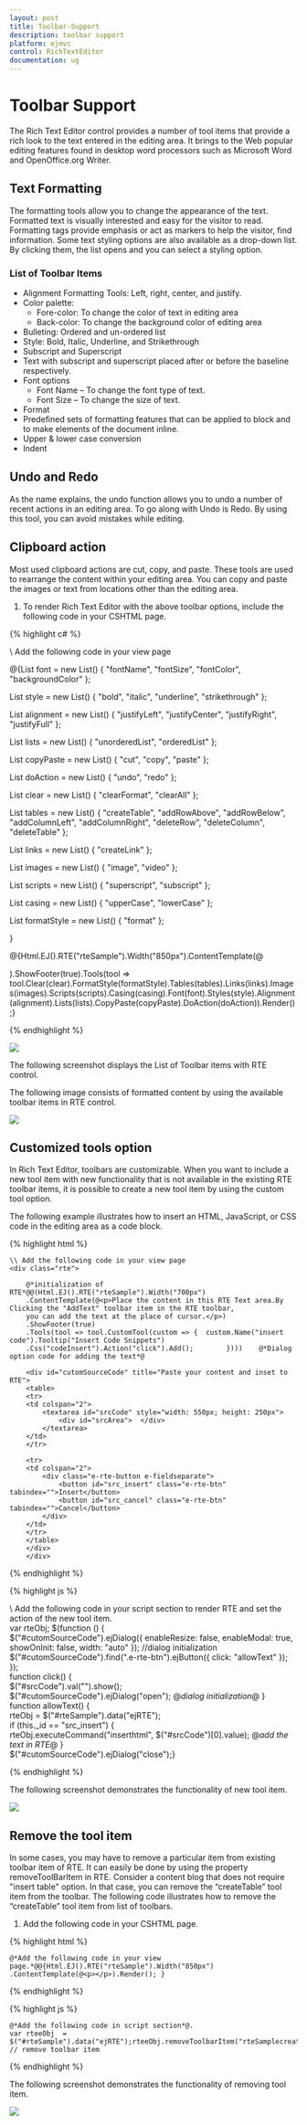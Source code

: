 ```yaml
---
layout: post
title: Toolbar-Support
description: toolbar support
platform: ejmvc
control: RichTextEditor
documentation: ug
---
```


# Toolbar Support

The Rich Text Editor control provides a number of tool items that provide a rich look to the text entered in the editing area. It brings to the Web popular editing features found in desktop word processors such as Microsoft Word and OpenOffice.org Writer.

## Text Formatting 

The formatting tools allow you to change the appearance of the text. Formatted text is visually interested and easy for the visitor to read. Formatting tags provide emphasis or act as markers to help the visitor, find information. Some text styling options are also available as a drop-down list. By clicking them, the list opens and you can select a styling option.

### List of Toolbar Items

* Alignment Formatting Tools: Left, right, center, and justify.
* Color palette: 
  * Fore-color: To change the color of text in editing area
  * Back-color: To change the background color of editing area
* Bulleting: Ordered and un-ordered list
* Style: Bold, Italic, Underline, and Strikethrough
* Subscript and Superscript 
* Text with subscript and superscript placed after or before the baseline respectively.
* Font options
  * Font Name – To change the font type of text.
  * Font Size – To change the size of text.
* Format
* Predefined sets of formatting features that can be applied to block and to make elements of the document inline.
* Upper & lower case conversion
* Indent

## Undo and Redo

As the name explains, the undo function allows you to undo a number of recent actions in an editing area. To go along with Undo is Redo. By using this tool, you can avoid mistakes while editing.

## Clipboard action

Most used clipboard actions are cut, copy, and paste. These tools are used to rearrange the content within your editing area. You can copy and paste the images or text from locations other than the editing area.

1. To render Rich Text Editor with the above toolbar options, include the following code in your CSHTML page.

{% highlight c# %}

\\ Add the following code in your view page

@{List<String> font = new List<string>() { "fontName", "fontSize", "fontColor", "backgroundColor" };

List<String> style = new List<string>() { "bold", "italic", "underline", "strikethrough" };

List<String> alignment = new List<string>() { "justifyLeft", "justifyCenter", "justifyRight", "justifyFull" };

List<String> lists = new List<string>() { "unorderedList", "orderedList" };

List<String> copyPaste = new List<string>() { "cut", "copy", "paste" };

List<String> doAction = new List<string>() { "undo", "redo" };

List<String> clear = new List<string>() { "clearFormat", "clearAll" };

List<String> tables = new List<string>() { "createTable", "addRowAbove", "addRowBelow", "addColumnLeft", "addColumnRight", "deleteRow", "deleteColumn", "deleteTable" };

List<String> links = new List<string>() { "createLink" };

List<String> images = new List<string>() { "image", "video" };

List<String> scripts = new List<string>() { "superscript", "subscript" };

List<String> casing = new List<string>() { "upperCase", "lowerCase" };

List<String> formatStyle = new List<string>() { "format" };

}

@{Html.EJ().RTE("rteSample").Width("850px").ContentTemplate(@<p></p>).ShowFooter(true).Tools(tool => tool.Clear(clear).FormatStyle(formatStyle).Tables(tables).Links(links).Images(images).Scripts(scripts).Casing(casing).Font(font).Styles(style).Alignment(alignment).Lists(lists).CopyPaste(copyPaste).DoAction(doAction)).Render();} 

{% endhighlight %}

![](Toolbar-Support_images/Toolbar-Support_img1.png)

The following screenshot displays the List of Toolbar items with RTE control.

The following image consists of formatted content by using the available toolbar items in RTE control.

![](Toolbar-Support_images/Toolbar-Support_img2.png)


## Customized tools option

In Rich Text Editor, toolbars are customizable. When you want to include a new tool item with new functionality that is not available in the existing RTE toolbar items, it is possible to create a new tool item by using the custom tool option. 

The following example illustrates how to insert an HTML, JavaScript, or CSS code in the editing area as a code block.

{% highlight html %}

	\\ Add the following code in your view page
	<div class="rte">  
	
		@*initialization of RTE*@@(Html.EJ().RTE("rteSample").Width("700px")
		.ContentTemplate(@<p>Place the content in this RTE Text area.By Clicking the "AddText" toolbar item in the RTE toolbar,
		you can add the text at the place of cursor.</p>)
		.ShowFooter(true)        
		.Tools(tool => tool.CustomTool(custom => {  custom.Name("insert code").Tooltip("Insert Code Snippets")
		.Css("codeInsert").Action("click").Add();        })))    @*Dialog option code for adding the text*@    
	
		<div id="cutomSourceCode" title="Paste your content and inset to RTE">        
		<table>            
		<tr>                
		<td colspan="2">                    
			<textarea id="srcCode" style="width: 550px; height: 250px">                        
				<div id="srcArea">	</div>                   
			</textarea>                
		</td>            
		</tr>
		
		<tr>                
		<td colspan="2">                    
			<div class="e-rte-button e-fieldseparate">                        
				<button id="src_insert" class="e-rte-btn" tabindex="">Insert</button>                        
				<button id="src_cancel" class="e-rte-btn" tabindex="">Cancel</button>                    
			</div>                
		</td>            
		</tr>       
		</table>    
		</div>
		</div>
 
{% endhighlight %}
 
 
{% highlight js %}

\\ Add the following code in your script section to render RTE and set the action of the new tool item.     
var rteObj;    $(function () {        
$("#cutomSourceCode").ejDialog({ enableResize: false, enableModal: true, 
showOnInit: false, width: "auto" }); 
//dialog initialization        
$("#cutomSourceCode").find(".e-rte-btn").ejButton({ click: "allowText" });    });    
function click() {       
 $("#srcCode").val("").show();        
 $("#cutomSourceCode").ejDialog("open"); 
 @*dialog initialization*@        }    
 function allowText() {        
 rteObj = $("#rteSample").data("ejRTE");        
 if (this._id == "src_insert") {            
 rteObj.executeCommand("inserthtml", $("#srcCode")[0].value); 
 @*add the text in RTE*@  }       
 $("#cutomSourceCode").ejDialog("close");}

{% endhighlight %}

The following screenshot demonstrates the functionality of new tool item.

![](Toolbar-Support_images/Toolbar-Support_img3.png)


## Remove the tool item

In some cases, you may have to remove a particular item from existing toolbar item of RTE. It can easily be done by using the property removeToolBarItem in RTE. Consider a content blog that does not require "insert table" option. In that case, you can remove the “createTable” tool item from the toolbar. The following code illustrates how to remove the “createTable” tool item from list of toolbars.

1. Add the following code in your CSHTML page.

{% highlight html %}

	@*Add the following code in your view page.*@@{Html.EJ().RTE("rteSample").Width("850px")
	.ContentTemplate(@<p></p>).Render(); }

{% endhighlight %}

{% highlight js %}

	@*Add the following code in script section*@.
	var rteeObj  = $("#rteSample").data("ejRTE");rteeObj.removeToolbarItem("rteSamplecreateTable"); 
	// remove toolbar item

{% endhighlight %}

The following screenshot demonstrates the functionality of removing tool item.

![](Toolbar-Support_images/Toolbar-Support_img4.png)